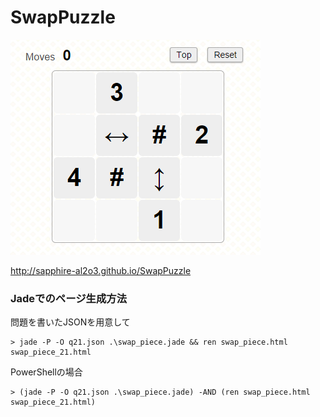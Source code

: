 SwapPuzzle
==========

![](https://github.com/sapphire-al2o3/SwapPuzzle/blob/gh-pages/swap_puzzle_ss.png)

http://sapphire-al2o3.github.io/SwapPuzzle

### Jadeでのページ生成方法

問題を書いたJSONを用意して

```
> jade -P -O q21.json .\swap_piece.jade && ren swap_piece.html swap_piece_21.html
```

PowerShellの場合

```
> (jade -P -O q21.json .\swap_piece.jade) -AND (ren swap_piece.html swap_piece_21.html)
```
